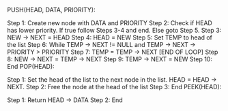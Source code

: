 PUSH(HEAD, DATA, PRIORITY):

Step 1: Create new node with DATA and PRIORITY 
Step 2: Check if HEAD has lower priority. If true follow Steps 3-4 and end. Else goto Step 5. 
Step 3: NEW -> NEXT = HEAD 
Step 4: HEAD = NEW 
Step 5: Set TEMP to head of the list 
Step 6: While TEMP -> NEXT != NULL and TEMP -> NEXT -> PRIORITY > PRIORITY 
Step 7: TEMP = TEMP -> NEXT 
[END OF LOOP] 
Step 8: NEW -> NEXT = TEMP -> NEXT 
Step 9: TEMP -> NEXT = NEW 
Step 10: End
POP(HEAD):

Step 1: Set the head of the list to the next node in the list. HEAD = HEAD -> NEXT. 
Step 2: Free the node at the head of the list 
Step 3: End
PEEK(HEAD): 

Step 1: Return HEAD -> DATA 
Step 2: End
